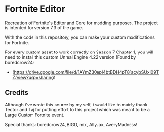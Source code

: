 Fortnite Editor
=============

Recreation of Fortnite's Editor and Core for modding purposes. The project is intented for version 7.3 of the game.

With the code in this repository, you can make your custom modifications for Fortnite.

For every custom asset to work correctly on Season 7 Chapter 1, you will need to install this custom Unreal Engine 4.22 version (Found by boredcrow24)
*   (https://drive.google.com/file/d/1AYmZ30npI4btBDH4pT81acybSUxi09TZ/view?usp=sharing)

Credits
----------------

Although i've wrote this source by my self, i would like to mainly thank Tector and Taj for putting effort to this project which was meant to be a Large Custom Fortnite event.

Special thanks: boredcrow24, BIGD, mix, AllyJax, AveryMadness!
